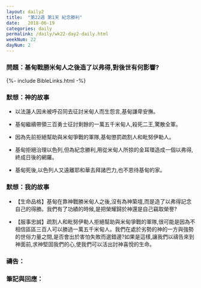 ```yaml
---
layout: daily2
title:  "第22週 第1天 紀念勝利"
date:   2018-06-19
categories: daily
permalink: /daily/wk22-day2-daily.html
weekNum: 22
dayNum: 2
---
```


### 問題：基甸戰勝米甸人之後造了以弗得,對後世有何影響?

{%- include BibleLinks.html -%}

### 默想：神的故事 
+ 以法蓮人因未被呼召同去征討米甸人而生怨言,基甸謙卑安撫。

+ 基甸繼續帶領三百勇士征討剩餘的一萬五千米甸人,殺死二王,驚散全軍。

+ 因為先前拒絕幫助與米甸爭戰的軍隊,基甸懲罰疏割人和毗努伊勒人。

+ 基甸拒絕治理以色列,但為紀念勝利,用從米甸人所掠的金耳環造成一個以弗得,終成日後的網羅。

+ 基甸死後,以色列人又遠離耶和華去拜諸巴力,也不恩待基甸的家。

### 默想：我的故事 
+ 【生命品格】基甸在靠神戰勝米甸人之後,沒有為神築壇,而是造了以弗得記念自己的得勝。我們有了功績的時候,是把榮耀歸於神還是自己竊取榮譽?

+ 【服事忠誠】疏割人和毗努伊勒人拒絕幫助與米甸爭戰的軍隊,很可能是因為不相信區區三百人可以勝過一萬五千米甸人。我們在處於劣勢的神的一方與強勢的世俗力量之間,是否會出於害怕失敗而選錯邊?如果是這樣,讓我們以禱告來到神面前,求神堅固我們的心,使我們可以活出討神喜悅的生命。

### 禱告：

### 筆記與回應：
